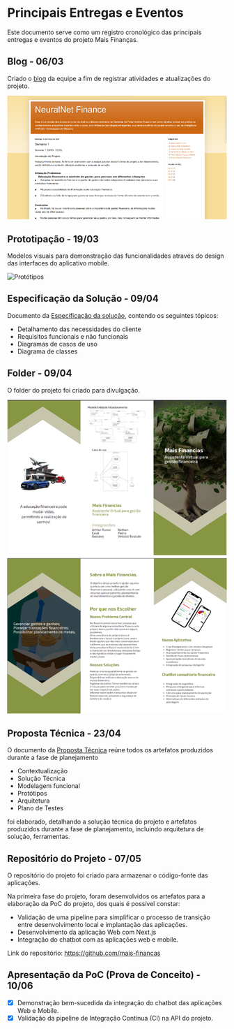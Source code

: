 # Principais Entregas e Eventos

Este documento serve como um registro cronológico das principais entregas e eventos do projeto Mais Finanças.

## Blog - 06/03

Criado o [blog](https://nnmaisfinancas.blogspot.com) da equipe a fim de registrar atividades e atualizações do projeto.

[![Blog](./images/Blog.png)](https://nnmaisfinancas.blogspot.com)

## Prototipação - 19/03

Modelos visuais para demonstração das funcionalidades através do design das interfaces do aplicativo mobile.

![Protótipos](./images/Protótipos.png)

## Especificação da Solução - 09/04

Documento da [Especificação da solução](./assets/Especificação%20da%20Solução.pdf), contendo os seguintes tópicos:

- Detalhamento das necessidades do cliente
- Requisitos funcionais e não funcionais
- Diagramas de casos de uso
- Diagrama de classes

## Folder - 09/04

O folder do projeto foi criado para divulgação.

![Folder](./images/Folder.png)

## Proposta Técnica - 23/04

O documento da [Proposta Técnica](./assets/Proposta%20Técnica.pdf) reúne todos os artefatos produzidos durante a fase de planejamento

- Contextualização
- Solução Técnica
- Modelagem funcional
- Protótipos
- Arquitetura
- Plano de Testes

foi elaborado, detalhando a solução técnica do projeto e artefatos produzidos durante a fase de planejamento, incluindo arquitetura de solução, ferramentas.

## Repositório do Projeto - 07/05

O repositório do projeto foi criado para armazenar o código-fonte das aplicações.

Na primeira fase do projeto, foram desenvolvidos os artefatos para a elaboração da PoC do projeto, dos quais é possível constar:

- Validação de uma pipeline para simplificar o processo de transição entre desenvolvimento local e implantação das aplicações.
- Desenvolvimento da aplicação Web com Next.js
- Integração do chatbot com as aplicações web e mobile.

Link do repositório: <https://github.com/mais-financas>

## Apresentação da PoC (Prova de Conceito) - 10/06

- [x] Demonstração bem-sucedida da integração do chatbot das aplicações Web e Mobile.
- [x] Validação da pipeline de Integração Contínua (CI) na API do projeto.
